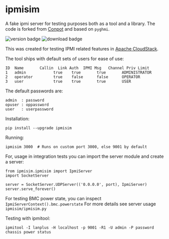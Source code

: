# ipmisim

A fake ipmi server for testing purposes both as a tool and a library.
The code is forked from [Conpot](http://conpot.org/) and based on `pyghmi`.

![version badge](https://badge.fury.io/py/ipmisim.png) ![download badge](http://img.shields.io/pypi/dm/ipmisim.png)

This was created for testing IPMI related features in [Apache CloudStack](http://cloudstack.apache.org).

The tool ships with default sets of users for ease of use:

    ID  Name       Callin  Link Auth  IPMI Msg   Channel Priv Limit
    1   admin            true    true       true       ADMINISTRATOR
    2   operator         true    false      false      OPERATOR
    3   user             true    true       true       USER

The default passwords are:

    admin  : password
    opuser : oppassword
    user   : userpassword

Installation:

    pip install --upgrade ipmisim

Running:

    ipmisim 3000  # Runs on custom port 3000, else 9001 by default

For, usage in integration tests you can import the server module and create a server:

    from ipmisim.ipmisim import IpmiServer
    import SocketServer

    server = SocketServer.UDPServer(('0.0.0.0', port), IpmiServer)
    server.serve_forever()

For testing BMC power state, you can inspect `IpmiServerContext().bmc.powerstate`
For more details see server usage `ipmisim/ipmisim.py`

Testing with ipmitool:

    ipmitool -I lanplus -H localhost -p 9001 -R1 -U admin -P password chassis power status
